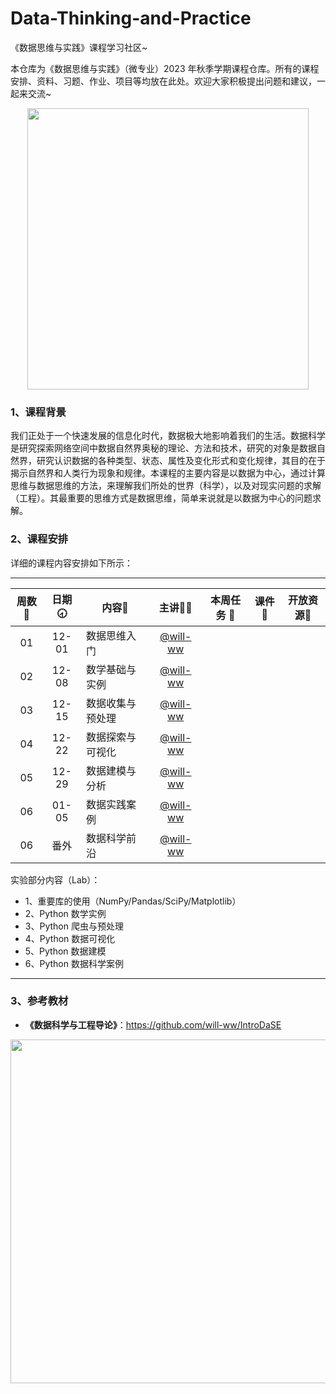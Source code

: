 # Data-Thinking-and-Practice
《数据思维与实践》课程学习社区~

本仓库为《数据思维与实践》（微专业）2023 年秋季学期课程仓库。所有的课程安排、资料、习题、作业、项目等均放在此处。欢迎大家积极提出问题和建议，一起来交流~

<div align=center>
<img src="https://github.com/X-lab2017/ds-2023-autumn/assets/15010826/4d17645c-b064-4331-8565-ebd2de2cb113" width="450px">
</div>

### 1、课程背景

我们正处于一个快速发展的信息化时代，数据极大地影响着我们的生活。数据科学是研究探索网络空间中数据自然界奥秘的理论、方法和技术，研究的对象是数据自然界，研究认识数据的各种类型、状态、属性及变化形式和变化规律，其目的在于揭示自然界和人类行为现象和规律。本课程的主要内容是以数据为中心，通过计算思维与数据思维的方法，来理解我们所处的世界（科学），以及对现实问题的求解（工程）。其最重要的思维方式是数据思维，简单来说就是以数据为中心的问题求解。

### 2、课程安排

详细的课程内容安排如下所示：

---


| 周数📆 | 日期🕣 | 内容📒 | 主讲💂‍♂️ | 本周任务 📌| 课件📘 |开放资源📂 |
| :----: | :----: | ------ | :----------------------------------------: | :-----------------------------------------------------: | :--------------------------------------------------------------------------------: | :-------------------------------------------------------------: |
|   01   | 12-01 | 数据思维入门 | [@will-ww](https://github.com/will-ww) |  |  |  |
|   02   | 12-08 | 数学基础与实例 | [@will-ww](https://github.com/will-ww) |  |  |  |
|   03   | 12-15 | 数据收集与预处理 | [@will-ww](https://github.com/will-ww) |  |  |  |
|   04   | 12-22 | 数据探索与可视化 | [@will-ww](https://github.com/will-ww) |  |  |  |
|   05   | 12-29 | 数据建模与分析 | [@will-ww](https://github.com/will-ww) |  |  |  |
|   06   | 01-05 | 数据实践案例 | [@will-ww](https://github.com/will-ww) |  |  |  |
|   06   | 番外 | 数据科学前沿 | [@will-ww](https://github.com/will-ww) |  |  |  |

实验部分内容（Lab）：
- 1、重要库的使用（NumPy/Pandas/SciPy/Matplotlib）
- 2、Python 数学实例
- 3、Python 爬虫与预处理
- 4、Python 数据可视化
- 5、Python 数据建模
- 6、Python 数据科学案例

---


### 3、参考教材

- **《数据科学与工程导论》**：https://github.com/will-ww/IntroDaSE

<div align=center>
<img src="https://github.com/X-lab2017/ds-2023-autumn/assets/15010826/10aa5862-d514-493b-a119-fb40d9f17499" width="550px">
</div>

